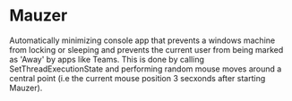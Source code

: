 # Mauzer

Automatically minimizing console app that prevents a windows machine from locking or sleeping and prevents the current user from being marked as 'Away' by apps like Teams.
This is done by calling SetThreadExecutionState and performing random mouse moves around a central point (i.e the current mouse position 3 secxonds after starting Mauzer).
